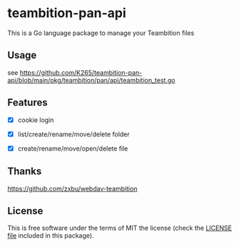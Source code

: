# teambition-pan-api

This is a Go language package to manage your Teambition files

## Usage

see <https://github.com/K265/teambition-pan-api/blob/main/pkg/teambition/pan/api/teambition_test.go>

## Features

- [x] cookie login

- [x] list/create/rename/move/delete folder

- [x] create/rename/move/open/delete file

## Thanks

<https://github.com/zxbu/webdav-teambition>

## License

This is free software under the terms of MIT the license (check the [LICENSE file](/LICENSE) included in this package).

